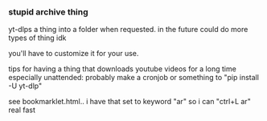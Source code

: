 ### stupid archive thing
yt-dlps a thing into a folder when requested. in the future could do more types of thing idk

you'll have to customize it for your use.

tips for having a thing that downloads youtube videos for a long time especially unattended: 
probably make a cronjob or something to "pip install -U yt-dlp"

see bookmarklet.html.. i have that set to keyword "ar" so i can "ctrl+L ar" real fast